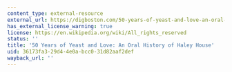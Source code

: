 ```yaml
---
content_type: external-resource
external_url: https://digboston.com/50-years-of-yeast-and-love-an-oral-history-of-haley-house/
has_external_license_warning: true
license: https://en.wikipedia.org/wiki/All_rights_reserved
status: ''
title: '50 Years of Yeast and Love: An Oral History of Haley House'
uid: 36173fa3-29d4-4e0a-bcc0-31d82aaf2def
wayback_url: ''
---
```

